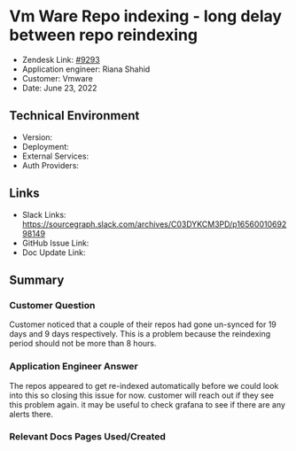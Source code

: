 
# Vm Ware Repo indexing - long delay between repo reindexing<!-- Ticket Title  Hint: include keywords to make it searchable -->

- Zendesk Link: [#9293](https://sourcegraph.zendesk.com/agent/tickets/9293)
- Application engineer: Riana Shahid
- Customer: Vmware <!-- Redact if this contains personally identifying information -->
- Date: June 23, 2022

<!-- Data populated from integration, speak to Ben Gordon or Michael Bali if not working -->
<!-- During Internal team trial, fill missing data manually (we are waiting for all data to sync) -->

## Technical Environment
- Version: ​
- Deployment:
- External Services:
- Auth Providers:


## Links
<!-- Data for application engineer manual entry -->
- Slack Links: https://sourcegraph.slack.com/archives/C03DYKCM3PD/p1656001069298149
- GitHub Issue Link:
- Doc Update Link:

## Summary
### Customer Question
Customer noticed that a couple of their repos had gone un-synced for 19 days and 9 days respectively. This is a problem because the reindexing period should not be more than 8 hours. 
### Application Engineer Answer
The repos appeared to get re-indexed automatically before we could look into this so closing this issue for now. customer will reach out if they see this problem again. it may be useful to check grafana to see if there are any alerts there.
### Relevant Docs Pages Used/Created

<!-- Once complete, upload a copy to https://github.com/sourcegraph/support-tools-internal/tree/main/resolved-tickets as a .md file -->
<!-- Name the file 9293.md -->
